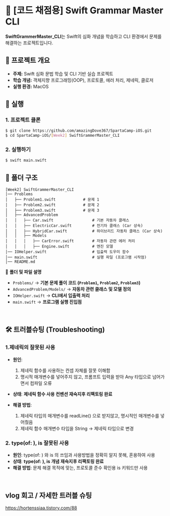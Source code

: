 # 🦅 [코드 채점용] Swift Grammar Master CLI

**SwiftGrammerMaster_CLI**는 Swift의 심화 개념을 학습하고 CLI 환경에서 문제를 해결하는 프로젝트입니다.  


## 📖 프로젝트 개요
- **주제:** Swift 심화 문법 학습 및 CLI 기반 실습 프로젝트
- **학습 개념:** 객체지향 프로그래밍(OOP), 프로토콜, 에러 처리, 제네릭, 클로저
- **실행 환경:** MacOS 


## 🚀 실행 
### 1. 프로젝트 클론
```sh
$ git clone https://github.com/amazingDove367/SpartaCamp-iOS.git
$ cd SpartaCamp-iOS/[Week2] SwiftGrammerMaster_CLI
```

### 2. 실행하기
```sh
$ swift main.swift
```


## 📂 폴더 구조
```
[Week2] SwiftGrammerMaster_CLI
│── Problems
│   ├── Problem1.swift            # 문제 1
│   ├── Problem2.swift            # 문제 2
│   ├── Problem3.swift            # 문제 3
│   ├── AdvancedProblem
│   │   ├── Car.swift                 # 기본 자동차 클래스
│   │   ├── ElectricCar.swift         # 전기차 클래스 (Car 상속)
│   │   ├── HybridCar.swift           # 하이브리드 자동차 클래스 (Car 상속)
│   │   ├── Models
│   │   │   ├── CarError.swift        # 자동차 관련 에러 처리
│   │   │   ├── Engine.swift          # 엔진 모델
│── IOHelper.swift                    # 입출력 도우미 함수
│── main.swift                        # 실행 파일 (프로그램 시작점)
│── README.md
```
📌 **폴더 및 파일 설명**
- `Problems/` → **기본 문제 풀이 코드 (`Problem1`, `Problem2`, `Problem3`)**
- `AdvancedProblem/Models/` → **자동차 관련 클래스 및 모델 정의**
- `IOHelper.swift` → **CLI에서 입출력 처리**
- `main.swift` → **프로그램 실행 진입점**



<br>

## 🛠 트러블슈팅 (Troubleshooting)
### 1.제네릭의 잘못된 사용
- **원인**:
  1. 제네릭 함수를 사용하는 컨셉 자체를 잘못 이해함
  2. 명시적 매개변수를 넣어주지 않고, 프롬프트 입력을 받아 Any 타입으로 넘어가면서 컴파일 오류
    
- **상태**: **제네릭 함수 사용 컨벤션  재숙지후 리팩토링 완료**
- **해결 방법**:
  1. 제네릭 타입의 매개변수를 readLine() 으로 받지않고, 명시적인 매개변수를 넣어줬음
  2. 제네릭 함수 매개변수 타입을 String → 제네릭 타입으로 변경


### 2. type(of: ), is 잘못된 사용
- **원인**: type(of: ) 와 is 의 쓰임과 사용방법을 정확히 알지 못해, 혼용하여 사용
- **상태**: **type(of: ), is 개념 재숙지후 리팩토링 완료**
- **해결 방법**: 문제 해결 목적에 맞는, 프로토콜 준수 확인용 is 키워드만 사용

<br>

## vlog 회고 / 자세한 트러블 슈팅
https://hortenssiaa.tistory.com/88
